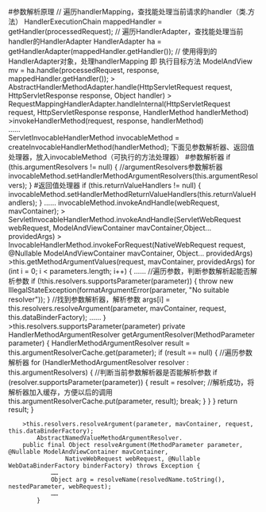 #参数解析原理
    //  遍历handlerMapping，查找能处理当前请求的handler（类.方法）
	   HandlerExecutionChain mappedHandler = getHandler(processedRequest);
	//  遍历HandlerAdapter，查找能处理当前handler的HandlerAdapter
       HandlerAdapter ha = getHandlerAdapter(mappedHandler.getHandler());
    // 使用得到的HandlerAdapter对象，处理handlerMapping 
       即 执行目标方法
       ModelAndView mv = ha.handle(processedRequest, response, mappedHandler.getHandler());
        > AbstractHandlerMethodAdapter.handle(HttpServletRequest request, HttpServletResponse response, Object handler)
        > RequestMappingHandlerAdapter.handleInternal(HttpServletRequest request,
        			HttpServletResponse response, HandlerMethod handlerMethod)
            >invokeHandlerMethod(request, response, handlerMethod)	
                ……	
                ServletInvocableHandlerMethod invocableMethod = createInvocableHandlerMethod(handlerMethod);
                下面见参数解析器、返回值处理器，放入invocableMethod（可执行的方法处理器）
   #参数解析器
                if (this.argumentResolvers != null) { //argumentResolvers参数解析器
                	invocableMethod.setHandlerMethodArgumentResolvers(this.argumentResolvers);
                }
   #返回值处理器
                if (this.returnValueHandlers != null) {
                	invocableMethod.setHandlerMethodReturnValueHandlers(this.returnValueHandlers);
                }
               …… 
                invocableMethod.invokeAndHandle(webRequest, mavContainer);
                > ServletInvocableHandlerMethod.invokeAndHandle(ServletWebRequest webRequest, ModelAndViewContainer mavContainer,Object... providedArgs) 
                > InvocableHandlerMethod.invokeForRequest(NativeWebRequest request, @Nullable ModelAndViewContainer mavContainer, Object... providedArgs)
                >this.getMethodArgumentValues(request, mavContainer, providedArgs)
                for (int i = 0; i < parameters.length; i++) {
                	……
                	//遍历参数，判断参数解析起能否解析参数
                	if (!this.resolvers.supportsParameter(parameter)) {
                		throw new IllegalStateException(formatArgumentError(parameter, "No suitable resolver"));
                	}
                	//找到参数解析器，解析参数
                	args[i] = this.resolvers.resolveArgument(parameter, mavContainer, request, this.dataBinderFactory);
                			……
                ｝
        >this.resolvers.supportsParameter(parameter)
                private HandlerMethodArgumentResolver getArgumentResolver(MethodParameter parameter) {
                	HandlerMethodArgumentResolver result = this.argumentResolverCache.get(parameter);
                	if (result == null) {
                	    //遍历参数解析器
                		for (HandlerMethodArgumentResolver resolver : this.argumentResolvers) {
                		    //判断当前参数解析器是否能解析参数
                			if (resolver.supportsParameter(parameter)) {
                					result = resolver;
                					//解析成功，将解析器加入缓存，方便以后的调用
                					this.argumentResolverCache.put(parameter, result);
                					break;
                			}
                		}
                	}
                	return result;
                }
                 
        >this.resolvers.resolveArgument(parameter, mavContainer, request, this.dataBinderFactory);
            AbstractNamedValueMethodArgumentResolver.
        public final Object resolveArgument(MethodParameter parameter, @Nullable ModelAndViewContainer mavContainer,
        			NativeWebRequest webRequest, @Nullable WebDataBinderFactory binderFactory) throws Exception {
        		……
        		Object arg = resolveName(resolvedName.toString(), nestedParameter, webRequest);
        		……
        	}